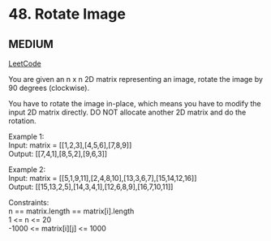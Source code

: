 # 48. Rotate Image

## MEDIUM

[LeetCode](https://leetcode.cn/problems/rotate-image/)

You are given an n x n 2D matrix representing an image, rotate the image by 90 degrees (clockwise).

You have to rotate the image in-place, which means you have to modify the input 2D matrix directly. DO NOT allocate another 2D matrix and do the rotation.

 

Example 1:\
Input: matrix = [[1,2,3],[4,5,6],[7,8,9]]\
Output: [[7,4,1],[8,5,2],[9,6,3]]

Example 2:\
Input: matrix = [[5,1,9,11],[2,4,8,10],[13,3,6,7],[15,14,12,16]]\
Output: [[15,13,2,5],[14,3,4,1],[12,6,8,9],[16,7,10,11]]
 

Constraints:\
n == matrix.length == matrix[i].length\
1 <= n <= 20\
-1000 <= matrix[i][j] <= 1000
